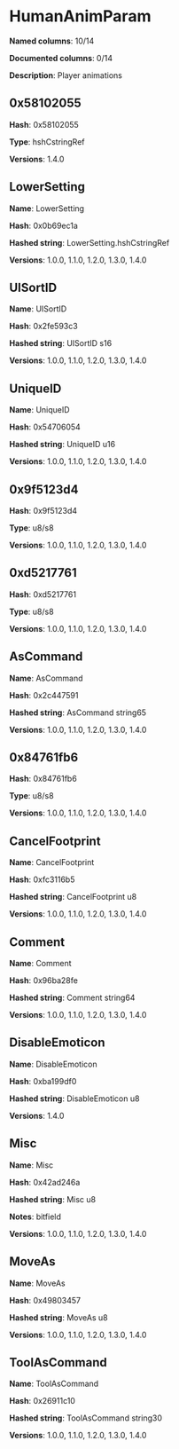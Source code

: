 # HumanAnimParam
**Named columns**: 10/14

**Documented columns**: 0/14

**Description**: Player animations
## 0x58102055

**Hash**: 0x58102055

**Type**: hshCstringRef

**Versions**: 1.4.0

## LowerSetting

**Name**: LowerSetting

**Hash**: 0x0b69ec1a

**Hashed string**: LowerSetting.hshCstringRef

**Versions**: 1.0.0, 1.1.0, 1.2.0, 1.3.0, 1.4.0

## UISortID

**Name**: UISortID

**Hash**: 0x2fe593c3

**Hashed string**: UISortID s16

**Versions**: 1.0.0, 1.1.0, 1.2.0, 1.3.0, 1.4.0

## UniqueID

**Name**: UniqueID

**Hash**: 0x54706054

**Hashed string**: UniqueID u16

**Versions**: 1.0.0, 1.1.0, 1.2.0, 1.3.0, 1.4.0

## 0x9f5123d4

**Hash**: 0x9f5123d4

**Type**: u8/s8

**Versions**: 1.0.0, 1.1.0, 1.2.0, 1.3.0, 1.4.0

## 0xd5217761

**Hash**: 0xd5217761

**Type**: u8/s8

**Versions**: 1.0.0, 1.1.0, 1.2.0, 1.3.0, 1.4.0

## AsCommand

**Name**: AsCommand

**Hash**: 0x2c447591

**Hashed string**: AsCommand string65

**Versions**: 1.0.0, 1.1.0, 1.2.0, 1.3.0, 1.4.0

## 0x84761fb6

**Hash**: 0x84761fb6

**Type**: u8/s8

**Versions**: 1.0.0, 1.1.0, 1.2.0, 1.3.0, 1.4.0

## CancelFootprint

**Name**: CancelFootprint

**Hash**: 0xfc3116b5

**Hashed string**: CancelFootprint u8

**Versions**: 1.0.0, 1.1.0, 1.2.0, 1.3.0, 1.4.0

## Comment

**Name**: Comment

**Hash**: 0x96ba28fe

**Hashed string**: Comment string64

**Versions**: 1.0.0, 1.1.0, 1.2.0, 1.3.0, 1.4.0

## DisableEmoticon

**Name**: DisableEmoticon

**Hash**: 0xba199df0

**Hashed string**: DisableEmoticon u8

**Versions**: 1.4.0

## Misc

**Name**: Misc

**Hash**: 0x42ad246a

**Hashed string**: Misc u8

**Notes**: bitfield

**Versions**: 1.0.0, 1.1.0, 1.2.0, 1.3.0, 1.4.0

## MoveAs

**Name**: MoveAs

**Hash**: 0x49803457

**Hashed string**: MoveAs u8

**Versions**: 1.0.0, 1.1.0, 1.2.0, 1.3.0, 1.4.0

## ToolAsCommand

**Name**: ToolAsCommand

**Hash**: 0x26911c10

**Hashed string**: ToolAsCommand string30

**Versions**: 1.0.0, 1.1.0, 1.2.0, 1.3.0, 1.4.0

